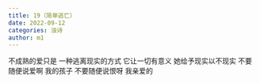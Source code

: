 ```yaml
---
title: 19（简单逃亡）
date: 2022-09-12
categories: 浊诗
author: m1
---
```


不成熟的爱只是
一种逃离现实的方式
它让一切有意义
她给予现实以不现实
不要随便说爱啊
我的孩子
不要随便说恨呀
我亲爱的